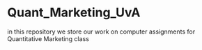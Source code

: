 # Quant_Marketing_UvA
in this repository we store our work on computer assignments for Quantitative Marketing class
